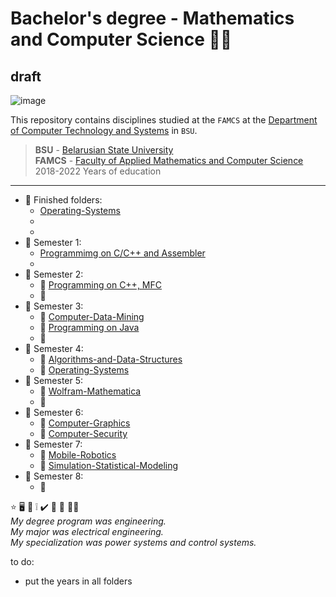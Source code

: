 #  Bachelor's degree - Mathematics and Computer Science :man_student: 
## draft
![image](https://user-images.githubusercontent.com/60915234/192141338-8ad79e8b-51d5-48cc-a46c-32854e5f1c04.png)

This repository contains disciplines studied at the `FAMCS` at the [Department of Computer Technology and Systems](https://bsu.by/en/structure/faculties/kafedry/kafedra-kompyuternykh-tekhnologiy-i-sistem-d) in `BSU`.

> **BSU** - [Belarusian State University](https://bsu.by/en/)\
> **FAMCS** - [Faculty of Applied Mathematics and Computer Science](https://fpmi.bsu.by/en/main.aspx)\
> 2018-2022 Years of education


***
+ :file_folder: Finished folders:  
  - [Operating-Systems](/Operating-Systems)  
  -    
  -    
+ :file_folder: Semester 1:  
  - [Programmimg on C/C++ and Assembler](/Programming/Semester-1)  
  -    
+ :file_folder: Semester 2:  
  - :round_pushpin: [Programming on C++, MFC](/Programming/Semester-2)   
  - :round_pushpin:   
+ :file_folder: Semester 3:  
  - :round_pushpin: [Computer-Data-Mining](/Computer-Data-Mining)  
  - :round_pushpin: [Programming on Java](/Programming/Semester-3)  
  - :round_pushpin:  
+ :file_folder: Semester 4:  
  - :round_pushpin: [Algorithms-and-Data-Structures](/Algorithms-and-Data-Structures)    
  - :round_pushpin: [Operating-Systems](/Operating-Systems)   
+ :file_folder: Semester 5:  
  - :round_pushpin: [Wolfram-Mathematica](/Wolfram-Mathematica)  
  - :round_pushpin:   
+ :file_folder: Semester 6:  
  - :round_pushpin: [Computer-Graphics](/Computer-Graphics)  
  - :round_pushpin: [Computer-Security](/Computer-Security)  
+ :file_folder: Semester 7:  
  - :round_pushpin: [Mobile-Robotics](/Mobile-Robotics)  
  - :round_pushpin: [Simulation-Statistical-Modeling](/Simulation-Statistical-Modeling)  
+ :file_folder: Semester 8:  
  - :round_pushpin:  


:star:
:desktop_computer:
:bookmark_tabs:
:grey_exclamation:
:heavy_check_mark:
:small_blue_diamond:
:round_pushpin: 
:technologist:\
*My degree program was engineering.  
My major was electrical engineering.  
My specialization was power systems and control systems.*

to do:  
- put the years in all folders

